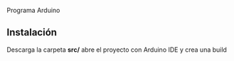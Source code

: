 Programa Arduino 

## Instalación

Descarga la carpeta **src/** abre el proyecto con Arduino IDE y crea una build